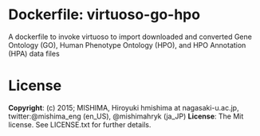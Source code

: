 # Dockerfile: virtuoso-go-hpo
A dockerfile to invoke virtuoso to import downloaded and converted Gene Ontology (GO), Human Phenotype Ontology (HPO), and HPO Annotation (HPA) data files

# License
**Copyright**: (c) 2015; MISHIMA, Hiroyuki
hmishima at nagasaki-u.ac.jp, twitter:@mishima_eng (en_US), @mishimahryk (ja_JP)
**License**: The Mit license. See LICENSE.txt for further details.
